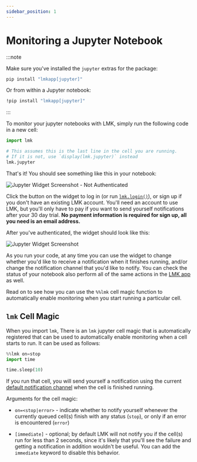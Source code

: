 ```yaml
---
sidebar_position: 1
---
```

# Monitoring a Jupyter Notebook

:::note

Make sure you've installed the `jupyter` extras for the package:
```bash
pip install "lmkapp[jupyter]"
```

Or from within a Jupyter notebook:
```bash
!pip install "lmkapp[jupyter]"
```

:::

To monitor your jupyter notebooks with LMK, simply run the following code in a new cell:
```python
import lmk

# This assumes this is the last line in the cell you are running.
# If it is not, use `display(lmk.jupyter)` instead
lmk.jupyter
```

That's it! You should see something like this in your notebook:

![Jupyter Widget Screenshot - Not Authenticated](/img/screenshot-3.png)

Click the button on the widget to log in (or run [`lmk.login()`](/docs/python/api#login)), or sign up if you don't have an existing LMK account. You'll need an account to use LMK, but you'll only have to pay if you want to send yourself notifications after your 30 day trial. **No payment information is required for sign up, all you need is an email address.**

After you've authenticated, the widget should look like this:

![Jupyter Widget Screenshot](/img/screenshot-2.png)

As you run your code, at any time you can use the widget to change whether you'd like to receive a notification when it finishes running, and/or change the notification channel that you'd like to notify. You can check the status of your notebook also perform all of the same actions in the [LMK app](https://app.lmkapp.dev) as well.

Read on to see how you can use the `%%lmk` cell magic function to automatically enable monitoring when you start running a particular cell.

## `lmk` Cell Magic

When you import `lmk`, There is an `lmk` jupyter cell magic that is automatically registered that can be used to automatically enable monitoring when a cell starts to run. It can be used as follows:

```python
%%lmk on=stop
import time

time.sleep(10)
```

If you run that cell, you will send yourself a notification using the current [default notification channel](/docs/python/api#default-notification-channel) when the cell is finished running.

Arguments for the cell magic:

- `on=<stop|error>` - indicate whether to notify yourself whenever the currently queued cell(s) finish with any status (`stop`), or only if an error is encountered (`error`)

- `[immediate]` - optional; by default LMK will not notify you if the cell(s) run for less than 2 seconds, since it's likely that you'll see the failure and getting a notification in addition wouldn't be useful. You can add the `immediate` keyword to disable this behavior.
